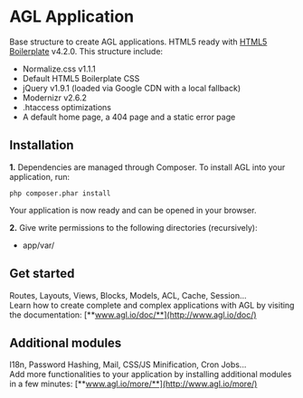 AGL Application
===============

Base structure to create AGL applications. HTML5 ready with [HTML5 Boilerplate](http://html5boilerplate.com/) v4.2.0. This structure include:

* Normalize.css v1.1.1
* Default HTML5 Boilerplate CSS
* jQuery v1.9.1 (loaded via Google CDN with a local fallback)
* Modernizr v2.6.2
* .htaccess optimizations
* A default home page, a 404 page and a static error page

## Installation

**1.** Dependencies are managed through Composer. To install AGL into your application, run:

	php composer.phar install

Your application is now ready and can be opened in your browser.

**2.** Give write permissions to the following directories (recursively):

* app/var/

## Get started

Routes, Layouts, Views, Blocks, Models, ACL, Cache, Session...<br>
Learn how to create complete and complex applications with AGL by visiting the documentation: [**www.agl.io/doc/**](http://www.agl.io/doc/)

## Additional modules

I18n, Password Hashing, Mail, CSS/JS Minification, Cron Jobs...<br>
Add more functionalities to your application by installing additional modules in a few minutes: [**www.agl.io/more/**](http://www.agl.io/more/)
